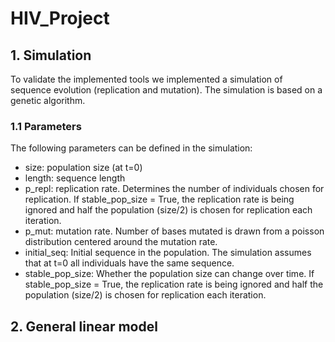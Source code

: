 # HIV_Project

## 1. Simulation
To validate the implemented tools we implemented a simulation of sequence evolution (replication and mutation). The 
simulation is based on a genetic algorithm.

### 1.1 Parameters
The following parameters can be defined in the simulation:

- size: population size (at t=0)
- length: sequence length 
- p_repl: replication rate. Determines the number of individuals chosen for replication. If stable_pop_size = True, the 
replication rate is being ignored and half the population (size/2) is chosen for replication each iteration.
- p_mut: mutation rate. Number of bases mutated is drawn from a poisson distribution centered around the mutation rate.
- initial_seq: Initial sequence in the population. The simulation assumes that at t=0 all individuals have the same sequence.
- stable_pop_size: Whether the population size can change over time. If stable_pop_size = True, the replication rate is 
being ignored and half the population (size/2) is chosen for replication each iteration.


## 2. General linear model
